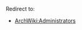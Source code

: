 Redirect to:

*   [ArchWiki:Administrators](/index.php/ArchWiki:Administrators "ArchWiki:Administrators")